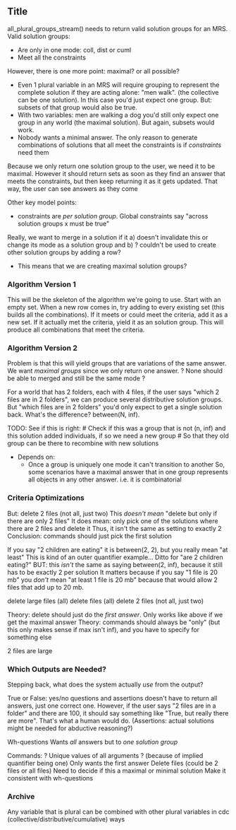 ## Title
all_plural_groups_stream() needs to return valid solution groups for an MRS. Valid solution groups:
- Are only in one mode: coll, dist or cuml
- Meet all the constraints

However, there is one more point: maximal? or all possible?  
- Even 1 plural variable in an MRS will require grouping to represent the complete solution if they are acting alone: "men walk".   (the collective can be one solution). In this case you'd just expect one group. But: subsets of that group would also be true.
- With two variables: men are walking a dog you'd still only expect one group in any world (the maximal solution). But again, subsets would work.
- Nobody wants a minimal answer. The only reason to generate combinations of solutions that all meet the constraints is if *constraints* need them
 
Because we only return one solution group to the user, we need it to be maximal. However it should return sets as soon as they find an answer that meets the constraints, but then keep returning it as it gets updated. That way, the user can see answers as they come

Other key model points:
- constraints are *per solution group*.  Global constraints say "across solution groups x must be true"

Really, we want to merge in a solution if it
  a) doesn't invalidate this or change its mode as a solution group and 
  b) ? couldn't be used to create other solution groups by adding a row?
  - This means that we are creating maximal solution groups?


### Algorithm Version 1
This will be the skeleton of the algorithm we're going to use. Start with an empty set. When a new row comes in, try adding to every existing set (this builds all the combinations). If it meets or could meet the criteria, add it as a new set. If it actually met the criteria, yield it as an solution group. This will produce all combinations that meet the criteria.

### Algorithm Version 2
Problem is that this will yield groups that are variations of the same answer. We want *maximal groups* since we only return one answer. ? None should be able to merged and still be the same mode ?

For a world that has 2 folders, each with 4 files, if the user says "which 2 files are in 2 folders", we can produce several distributive solution groups. But "which files are in 2 folders" you'd only expect to get a single solution back.  What's the difference? between(N, inf).

TODO: See if this is right: 
        # Check if this was a group that is not (n, inf) and this solution added individuals, if so we need a new group
        # So that they old group can be there to recombine with new solutions

  - Depends on:
    - Once a group is uniquely one mode it can't transition to another
So, some scenarios have a maximal answer that in one group represents all objects in any other answer. i.e. it is combinatorial


### Criteria Optimizations
But: delete 2 files
    (not all, just two)
    This *doesn't mean* "delete but only if there are only 2 files"
    It does mean: only pick one of the solutions where there are 2 files and delete it
    Thus, it isn't the same as setting to exactly 2
    Conclusion: commands should just pick the first solution

If you say "2 children are eating" it is between(2, 2), but you really mean "at least"
    This is kind of an outer quantifier example...
    Ditto for "are 2 children eating?"
    BUT: this *isn't* the same as saying between(2, inf), because it still has to be exactly 2 per solution
    It matters because if you say "1 file is 20 mb" you *don't* mean "at least 1 file is 20 mb" because that would allow 2 files that add up to 20 mb.


delete large files
    (all)
delete files
    (all)
delete 2 files
    (not all, just two)

Theory: delete should just do the *first answer*. Only works like above if we get the maximal answer
Theory: commands should always be "only" (but this only makes sense if max isn't inf), and you have to specify for something else

2 files are large

### Which Outputs are Needed?
Stepping back, what does the system actually *use* from the output? 

True or False: yes/no questions and assertions
 doesn't have to return all answers, just one correct one. 
 However, if the user says "2 files are in a folder" and there are 100, it should say something like "True, but really there are more". That's what a human would do.
 (Assertions: actual solutions might be needed for abductive reasoning?)

Wh-questions
    Wants *all* answers but to *one solution group*

Commands: ? Unique values of all arguments ?
    (because of implied quantifier being one) Only wants the first answer
    Delete files (could be 2 files or all files)
    Need to decide if this a maximal or minimal solution
    Make it consistent with wh-questions


### Archive

Any variable that is plural can be combined with other plural variables in cdc (collective/distributive/cumulative) ways

